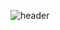 ![header](https://capsule-render.vercel.app/api?type=wave&color=auto&height=300&section=header&text=Sieon%20Keum&fontSize=70)
